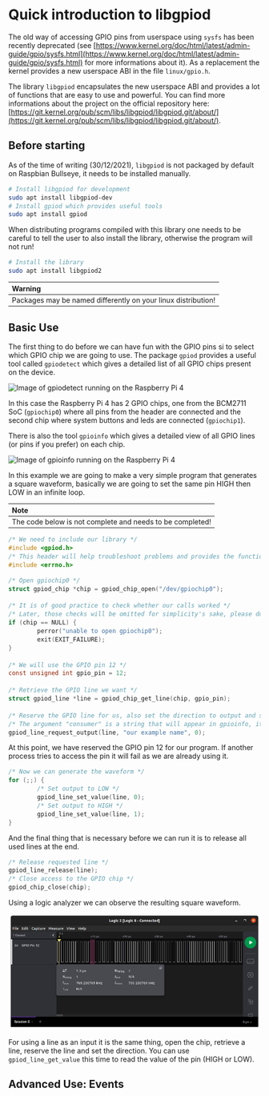 # Quick introduction to libgpiod

The old way of accessing GPIO pins from userspace using `sysfs` has been recently deprecated (see [https://www.kernel.org/doc/html/latest/admin-guide/gpio/sysfs.html](https://www.kernel.org/doc/html/latest/admin-guide/gpio/sysfs.html) for more informations about it).
As a replacement the kernel provides a new userspace ABI in the file `linux/gpio.h`.  

The library `libgpiod` encapsulates the new userspace ABI and provides a lot of functions that are easy to use and powerful.
You can find more informations about the project on the official repository here: [https://git.kernel.org/pub/scm/libs/libgpiod/libgpiod.git/about/](https://git.kernel.org/pub/scm/libs/libgpiod/libgpiod.git/about/).

## Before starting

As of the time of writing (30/12/2021), `libgpiod` is not packaged by default on Raspbian Bullseye, it needs to be installed manually.

```sh
# Install libgpiod for development
sudo apt install libgpiod-dev 
# Install gpiod which provides useful tools
sudo apt install gpiod
```

When distributing programs compiled with this library one needs to be careful to tell the user to also install the library, otherwise the program will not run!  

```sh
# Install the library
sudo apt install libgpiod2
``` 

| Warning                                                       |
| :------------------------------------------------------------ |
| Packages may be named differently on your linux distribution! |

## Basic Use 

The first thing to do before we can have fun with the GPIO pins si to select which GPIO chip we are going to use. 
The package `gpiod` provides a useful tool called `gpiodetect` which gives a detailed list of all GPIO chips present on the device.

![Image of gpiodetect running on the Raspberry Pi 4](gpiodetect.png)

In this case the Raspberry Pi 4 has 2 GPIO chips, one from the BCM2711 SoC (`gpiochip0`) where all pins from the header are connected and the second chip where system buttons and leds are connected (`gpiochip1`).

There is also the tool `gpioinfo` which gives a detailed view of all GPIO lines (or pins if you prefer) on each chip.

![Image of gpioinfo running on the Raspberry Pi 4](gpioinfo.png)

In this example we are going to make a very simple program that generates a square waveform, basically we are going to set the same pin HIGH then LOW in an infinite loop.

| Note                                                      |
| :-------------------------------------------------------- |
| The code below is not complete and needs to be completed! |


```c
/* We need to include our library */
#include <gpiod.h>
/* This header will help troubleshoot problems and provides the function perror which is very useful */
#include <errno.h>
```

```c
/* Open gpiochip0 */
struct gpiod_chip *chip = gpiod_chip_open("/dev/gpiochip0");

/* It is of good practice to check whether our calls worked */
/* Later, those checks will be omitted for simplicity's sake, please do not forget them in your code */
if (chip == NULL) {
        perror("unable to open gpiochip0");
        exit(EXIT_FAILURE);
}

/* We will use the GPIO pin 12 */
const unsigned int gpio_pin = 12;

/* Retrieve the GPIO line we want */
struct gpiod_line *line = gpiod_chip_get_line(chip, gpio_pin);

/* Reserve the GPIO line for us, also set the direction to output and set the default output to 0 (LOW) */
/* The argument "consumer" is a string that will appear in gpioinfo, it is used to tell which program is using the line */
gpiod_line_request_output(line, "our example name", 0);
```

At this point, we have reserved the GPIO pin 12 for our program. 
If another process tries to access the pin it will fail as we are already using it.

```c
/* Now we can generate the waveform */
for (;;) {
        /* Set output to LOW */
        gpiod_line_set_value(line, 0);
        /* Set output to HIGH */
        gpiod_line_set_value(line, 1);
}
```

And the final thing that is necessary before we can run it is to release all used lines at the end.

```c
/* Release requested line */
gpiod_line_release(line);
/* Close access to the GPIO chip */
gpiod_chip_close(chip);
```

Using a logic analyzer we can observe the resulting square waveform.

![Square waveform created by the RaspberryPi](assets/square_wvf.png)

For using a line as an input it is the same thing, open the chip, retrieve a line, reserve the line and set the direction.
You can use `gpiod_line_get_value` this time to read the value of the pin (HIGH or LOW).

## Advanced Use: Events